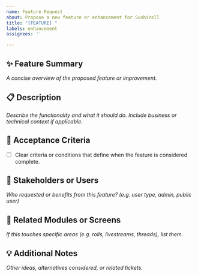```yaml
---
name: Feature Request
about: Propose a new feature or enhancement for Sushiroll
title: "[FEATURE] "
labels: enhancement
assignees: ''

---
```


## ✨ Feature Summary

_A concise overview of the proposed feature or improvement._

## 📋 Description

_Describe the functionality and what it should do. Include business or technical context if applicable._

## 📐 Acceptance Criteria

- [ ] Clear criteria or conditions that define when the feature is considered complete.

## 🤝 Stakeholders or Users

_Who requested or benefits from this feature? (e.g. user type, admin, public user)_

## 📎 Related Modules or Screens

_If this touches specific areas (e.g. rolls, livestreams, threads), list them._

## 💡 Additional Notes

_Other ideas, alternatives considered, or related tickets._
